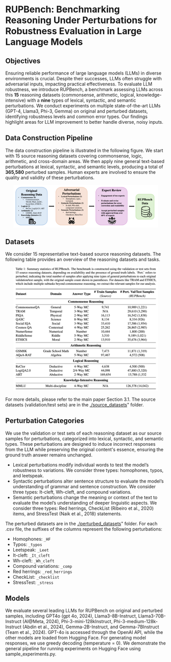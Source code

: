 # RUPBench: Benchmarking Reasoning Under Perturbations for Robustness Evaluation in Large Language Models

## Objectives
Ensuring reliable performance of large language models (LLMs) in diverse environments is crucial. Despite their successes, LLMs often struggle with adversarial inputs, impacting practical effectiveness. To evaluate LLM robustness, we introduce RUPBench, a benchmark assessing LLMs across this **15** reasoning datasets (commonsense, arithmetic, logical, knowledge-intensive) with a **nine** types of lexical, syntactic, and semantic perturbations. We conduct experiments on multiple state-of-the-art LLMs (GPT-4, Llama3, Phi-3, Gemma) on original and perturbed datasets, identifying robustness levels and common error types. Our findings highlight areas for LLM improvement to better handle diverse, noisy inputs.

## Data Construction Pipeline
The data construction pipeline is illustrated in the following figure. We start with 15 source reasoning datasets covering commonsense, logic, arithmetic, and cross-domain areas. We then apply nine general text-based perturbations at lexical, syntactic, and semantic levels, producing a total of **365,580** perturbed samples. Human experts are involved to ensure the quality and validity of these perturbations.

<div align="center">
    <img width="90%" alt="image" src="https://github.com/EternityYW/RUPBench/blob/main/image_sources/RUPBench_pipeline.png">
</div>

## Datasets
We consider 15 representative text-based source reasoning datasets. The following table provides an overview of the reasoning datasets and tasks.

<div align="center">
    <img width="90%" alt="image" src="https://github.com/EternityYW/RUPBench/blob/main/image_sources/RUPBench_data_summary.png">
</div>

For more details, please refer to the main paper Section 3.1. The source datasets (validation/test sets) are in the [./source_datasets](./source_datasets/)" folder.

## Perturbation Categories
We use the validation or test sets of each reasoning dataset as our source samples for perturbations, categorized into lexical, syntactic, and semantic types. These perturbations are designed to induce incorrect responses from the LLM while preserving the original content's essence, ensuring the ground truth answer remains unchanged.

- Lexical perturbations modify individual words to test the model’s robustness to variations. We consider three types: homophones, typos, and leetspeak.
- Syntactic perturbations alter sentence structure to evaluate the model’s understanding of grammar and sentence construction. We consider three types: It-cleft, Wh-cleft, and compound variations.
- Semantic perturbations change the meaning or context of the text to evaluate the model’s understanding of deeper linguistic aspects. We consider three types: Red herrings, CheckList (Ribeiro et al., 2020) items, and StressTest (Naik et al., 2018) statements.

The perturbed datasets are in the [./perturbed_datasets](./perturbed_datasets/)" folder. For each .csv file, the suffixes of the columns represent the following perturbations:

- Homophones: `_HF`
- Typos: `_typos`
- Leetspeak: `_Leet`
- It-cleft: `_It_cleft`
- Wh-cleft: `_Wh_cleft`
- Compound variations: `_comp`
- Red herrings: `_red_herrings`
- CheckList: `_checklist`
- StressTest: `_stress`

## Models
We evaluate several leading LLMs for RUPBench on original and perturbed samples, including GPT4o (gpt 4o, 2024), Llama3-8B-Instruct, Llama3-70B-Instruct (AI@Meta, 2024), Phi-3-mini-128kInstruct, Phi-3-medium-128k-Instruct (Abdin et al., 2024), Gemma-2B-Instruct, and Gemma-7BInstruct (Team et al., 2024). GPT-4o is accessed through the OpenAI API, while the other models are loaded from Hugging Face. For generating model responses, we use greedy decoding (temperature = 0). We demonstrate the general pipeline for running experiments on Hugging Face using sample_experiments.py.



